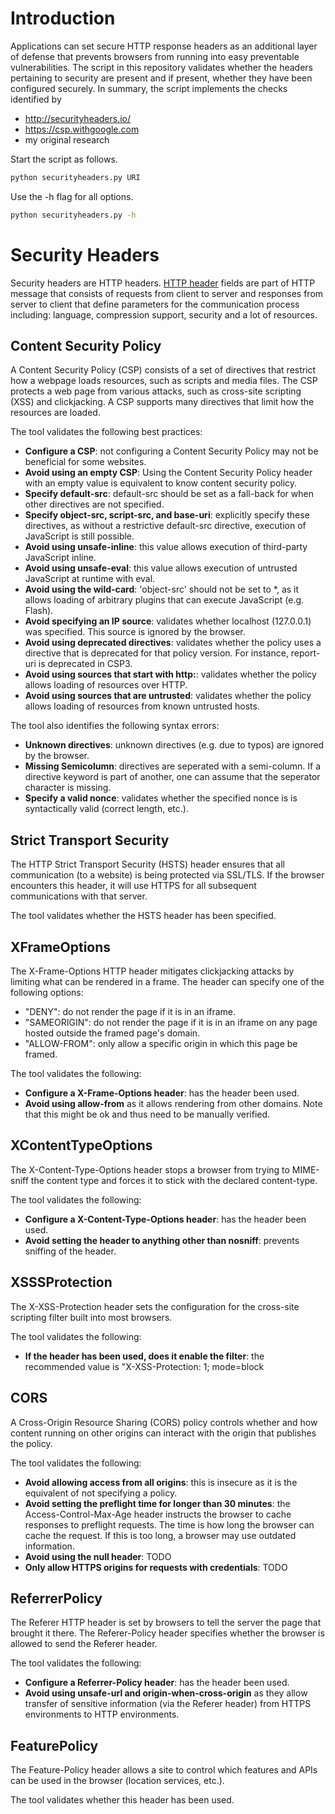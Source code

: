 # Introduction
Applications can set secure HTTP response headers as an additional layer of defense that prevents browsers from running into easy preventable vulnerabilities.
The script in this repository validates whether the headers pertaining to security are present and if present, whether they have been configured securely.
In summary, the script implements the checks identified by 
- http://securityheaders.io/
- https://csp.withgoogle.com
- my original research

Start the script as follows.
``` bash
python securityheaders.py URI
```

Use the -h flag for all options.
``` bash
python securityheaders.py -h
```


# Security Headers
Security headers are HTTP headers. [HTTP header](https://www.w3.org/Protocols/rfc2616/rfc2616-sec6.html#sec6.2) fields are part of HTTP message that consists of requests from client to server and responses from server to client that define parameters for the communication process including: language, compression support, security and a lot of resources.


## Content Security Policy
A Content Security Policy (CSP) consists of a set of directives that restrict how a webpage loads resources, such as scripts and media files. The CSP protects a web page from various attacks, such as cross-site scripting (XSS) and clickjacking. A CSP supports many directives that limit how the resources are loaded.

The tool validates the following best practices:
- **Configure a CSP**: not configuring a Content Security Policy may not be beneficial for some websites. 
- **Avoid using an empty CSP**: Using the Content Security Policy header with an empty value is equivalent to know content security policy.
- **Specify default-src**: default-src should be set as a fall-back for when other directives are not specified. 
- **Specify object-src, script-src, and base-uri**: explicitly specify these directives, as without a restrictive default-src directive, execution of JavaScript is still possible.
- **Avoid using unsafe-inline**: this value allows execution of third-party JavaScript inline.
- **Avoid using unsafe-eval**: this value allows execution of untrusted JavaScript at runtime with eval.
- **Avoid using the wild-card**: 'object-src' should not be set to *, as it allows loading of arbitrary plugins that can execute JavaScript (e.g. Flash).
- **Avoid specifying an IP source**: validates whether localhost (127.0.0.1) was specified. This source is ignored by the browser.
- **Avoid using deprecated directives**: validates whether the policy uses a directive that is deprecated for that policy version. For instance, report-uri is deprecated in CSP3.
- **Avoid using sources that start with http:**: validates whether the policy allows loading of resources over HTTP.
- **Avoid using sources that are untrusted**: validates whether the policy allows loading of resources from known untrusted hosts.


The tool also identifies the following syntax errors:
- **Unknown directives**: unknown directives (e.g. due to typos) are ignored by the browser.
- **Missing Semicolumn**: directives are seperated with a semi-column. If a directive keyword is part of another, one can assume that the seperator character is missing.
- **Specify a valid nonce**: validates whether the specified nonce is is syntactically valid (correct length, etc.).

## Strict Transport Security
The HTTP Strict Transport Security (HSTS) header ensures that all communication (to a website) is being protected via SSL/TLS. If the browser encounters this header, it will use HTTPS for all subsequent communications with that server.

The tool validates whether the HSTS header has been specified.

## XFrameOptions
The X-Frame-Options HTTP header mitigates clickjacking attacks by limiting what can be rendered in a frame. The header can specify one of the following options:
- "DENY": do not render the page if it is in an iframe. 
- "SAMEORIGIN": do not render the page if it is in an iframe on any page hosted outside the framed page's domain. 
- "ALLOW-FROM": only allow a specific origin in which this page be framed.

The tool validates the following:
- **Configure a X-Frame-Options header**: has the header been used.
- **Avoid using allow-from** as it allows rendering from other domains. Note that this might be ok and thus need to be manually verified.

## XContentTypeOptions
The X-Content-Type-Options header stops a browser from trying to MIME-sniff the content type and forces it to stick with the declared content-type. 

The tool validates the following:
- **Configure a X-Content-Type-Options header**: has the header been used.
- **Avoid setting the header to anything other than nosniff**: prevents sniffing of the header.

## XSSSProtection
The X-XSS-Protection header sets the configuration for the cross-site scripting filter built into most browsers. 

The tool validates the following:
- **If the header has been used, does it enable the filter**: the recommended value is "X-XSS-Protection: 1; mode=block

## CORS
A Cross-Origin Resource Sharing (CORS) policy controls whether and how content running on other origins can interact with the origin that publishes the policy.

The tool validates the following:
- **Avoid allowing access from all origins**: this is insecure as it is the equivalent of not specifying a policy.
- **Avoid setting the preflight time for longer than 30 minutes**: the Access-Control-Max-Age header instructs the browser to cache responses to preflight requests. The time is how long the browser can cache the request. If this is too long, a browser may use outdated information.
- **Avoid using the null header**: TODO
- **Only allow HTTPS origins for requests with credentials**: TODO


## ReferrerPolicy
The Referer HTTP header is set by browsers to tell the server the page that brought it there. The Referer-Policy header specifies whether the browser is allowed to send the Referer header. 

The tool validates the following:
- **Configure a Referrer-Policy header**: has the header been used.
- **Avoid using unsafe-url and origin-when-cross-origin** as they allow transfer of sensitive information (via the Referer header) from HTTPS environments to HTTP environments.

## FeaturePolicy
The Feature-Policy header allows a site to control which features and APIs can be used in the browser (location services, etc.). 

The tool validates whether this header has been used.

